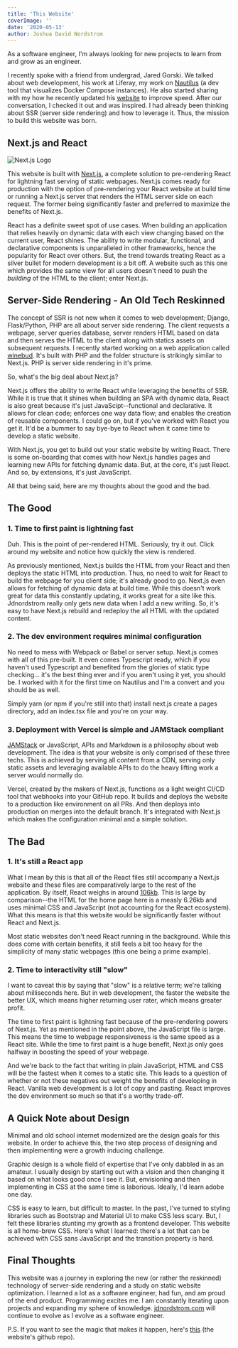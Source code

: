 ```yaml
---
title: 'This Website'
coverImage: ''
date: '2020-05-13'
author: Joshua David Nordstrom
---
```


As a software engineer, I'm always looking for new projects to learn from and grow as an engineer.

I recently spoke with a friend from undergrad, Jared Gorski. We talked about web development, his work at Liferay, my work on [Nautilus](https://nautilusdev.com) (a dev tool that visualizes Docker Compose instances). He also started sharing with my how he recently updated his [website](https://jaredgorski.org/) to improve speed. After our conversation, I checked it out and was inspired. I had already been thinking about SSR (server side rendering) and how to leverage it. Thus, the mission to build this website was born.

## Next.js and React

![Next.js Logo](/white-nextjs.png)

This website is built with [Next.js](https://nextjs.org/), a complete solution to pre-rendering React for lightning fast serving of static webpages. Next.js comes ready for production with the option of pre-rendering your React website at build time or running a Next.js server that renders the HTML server side on each request. The former being significantly faster and preferred to maximize the benefits of Next.js.

React has a definite sweet spot of use cases. When building an application that relies heavily on dynamic data with each view changing based on the current user, React shines. The ability to write modular, functional, and declarative components is unparalleled in other frameworks, hence the popularity for React over others. But, the trend towards treating React as a silver bullet for modern development is a bit off. A website such as this one which provides the same view for all users doesn't need to push the _building_ of the HTML to the client; enter Next.js.

## Server-Side Rendering - An Old Tech Reskinned

The concept of SSR is not new when it comes to web development; Django, Flask/Python, PHP are all about server side rendering. The client requests a webpage, server queries database, server renders HTML based on data and then serves the HTML to the client along with statics assets on subsequent requests. I recently started working on a web application called [winebud](https://www.winebud.com/). It's built with PHP and the folder structure is strikingly similar to Next.js. PHP is server side rendering in it's prime.

So, what's the big deal about Next.js?

Next.js offers the ability to write React while leveraging the benefits of SSR. While it is true that it shines when building an SPA with dynamic data, React is also great because it's just JavaScipt--functional and declarative. It allows for clean code; enforces one way data flow; and enables the creation of reusable components. I could go on, but if you've worked with React you get it. It'd be a bummer to say bye-bye to React when it came time to develop a static website.

With Next.js, you get to build out your static website by writing React. There is some on-boarding that comes with how Next.js handles pages and learning new APIs for fetching dynamic data. But, at the core, it's just React. And so, by extensions, it's just JavaScript.

All that being said, here are my thoughts about the good and the bad.

## The Good

### 1. Time to first paint is lightning fast

Duh. This is the point of per-rendered HTML. Seriously, try it out. Click around my website and notice how quickly the view is rendered.

As previously mentioned, Next.js builds the HTML from your React and then deploys the static HTML into production. Thus, no need to wait for React to build the webpage for you client side; it's already good to go. Next.js even allows for fetching of dynamic data at build time. While this doesn't work great for data this constantly updating, it works great for a site like this. Jdnordstrom really only gets new data when I add a new writing. So, it's easy to have Next.js rebuild and redeploy the all HTML with the updated content.

### 2. The dev environment requires minimal configuration

No need to mess with Webpack or Babel or server setup. Next.js comes with all of this pre-built. It even comes Typescript ready, which if you haven't used Typescript and benefited from the glories of static type checking... it's the best thing ever and if you aren't using it yet, you should be. I worked with it for the first time on Nautilus and I'm a convert and you should be as well.

Simply yarn (or npm if you're still into that) install next.js create a pages directory, add an index.tsx file and you're on your way.

### 3. Deployment with Vercel is simple and JAMStack compliant

[JAMStack](https://jamstack.org/) or JavaScript, APIs and Markdown is a philosophy about web development. The idea is that your website is only comprised of these three techs. This is achieved by serving all content from a CDN, serving only static assets and leveraging available APIs to do the heavy lifting work a server would normally do.

Vercel, created by the makers of Next.js, functions as a light weight CI/CD tool that webhooks into your GitHub repo. It builds and deploys the website to a production like environment on all PRs. And then deploys into production on merges into the default branch. It's integrated with Next.js which makes the configuration minimal and a simple solution.

## The Bad

### 1. It's still a React app

What I mean by this is that all of the React files still accompany a Next.js website and these files are comparatively large to the rest of the application. By itself, React weighs in around [106kb](https://reactjs.org/blog/2017/09/26/react-v16.0.html#reduced-file-size). This is large by comparison--the HTML for the home page here is a measly 6.26kb and uses minimal CSS and JavaScript (not accounting for the React ecosystem). What this means is that this website would be significantly faster without React and Next.js.

Most static websites don't need React running in the background. While this does come with certain benefits, it still feels a bit too heavy for the simplicity of many static webpages (this one being a prime example).

### 2. Time to interactivity still "slow"

I want to caveat this by saying that "slow" is a relative term; we're talking about milliseconds here. But in web development, the faster the website the better UX, which means higher returning user rater, which means greater profit.

The time to first paint is lightning fast because of the pre-rendering powers of Next.js. Yet as mentioned in the point above, the JavaScript file is large. This means the time to webpage responsiveness is the same speed as a React site. While the time to first paint is a huge benefit, Next.js only goes halfway in boosting the speed of your webpage.

And we're back to the fact that writing in plain JavaScript, HTML and CSS will be the fastest when it comes to a static site. This leads to a question of whether or not these negatives out weight the benefits of developing in React. Vanilla web development is a lot of copy and pasting. React improves the dev environment so much so that it's a worthy trade-off.

## A Quick Note about Design

Minimal and old school internet modernized are the design goals for this website. In order to achieve this, the two step process of designing and then implementing were a growth inducing challenge.

Graphic design is a whole field of expertise that I've only dabbled in as an amateur. I usually design by starting out with a vision and then changing it based on what looks good once I see it. But, envisioning and then implementing in CSS at the same time is laborious. Ideally, I'd learn adobe one day.

CSS is easy to learn, but difficult to master. In the past, I've turned to styling libraries such as Bootstrap and Material UI to make CSS less scary. But, I felt these libraries stunting my growth as a frontend developer. This website is all home-brew CSS. Here's what I learned: there's a lot that can be achieved with CSS sans JavaScript and the transition property is hard.

## Final Thoughts

This website was a journey in exploring the new (or rather the reskinned) technology of server-side rendering and a study on static website optimization. I learned a lot as a software engineer, had fun, and am proud of the end product. Programming excites me. I am constantly iterating upon projects and expanding my sphere of knowledge. [jdnordstrom.com](https://jdnordstrom.com) will continue to evolve as I evolve as a software engineer.

P.S. If you want to see the magic that makes it happen, here's [this](https://github.com/jdnordy/joshuadavidnordstrom) (the website's github repo).
